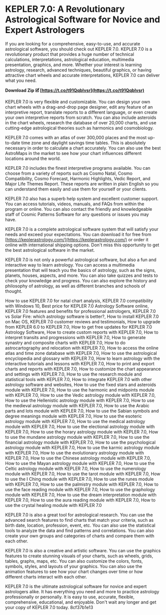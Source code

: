 
 
# KEPLER 7.0: A Revolutionary Astrological Software for Novice and Expert Astrologers
 
If you are looking for a comprehensive, easy-to-use, and accurate astrological software, you should check out KEPLER 7.0. KEPLER 7.0 is a revolutionary product that provides a huge number of technical calculations, interpretations, astrological education, multimedia presentation, graphics, and more. Whether your interest is learning astrology, research, advanced techniques, beautiful graphics, or having attractive chart wheels and accurate interpretations, KEPLER 7.0 can deliver what you need.
 
**Download Zip 🗹 [https://t.co/t91QqbIvsr](https://t.co/t91QqbIvsr)**


 
KEPLER 7.0 is very flexible and customizable. You can design your own chart wheels with a drag-and-drop page designer, edit any feature of an interpretive report, translate reports to a different language, or even create your own interpretive reports from scratch. You can also include asteroids in the chart wheels, research the database of over 20,000 charts, and use cutting-edge astrological theories such as harmonics and cosmobiology.
 
KEPLER 7.0 comes with an atlas of over 300,000 places and the most up-to-date time zone and daylight savings time tables. This is absolutely necessary in order to calculate a chart accurately. You can also use the best AstroMaps in the market to see how your chart influences different locations around the world.
 
KEPLER 7.0 includes the finest interpretive programs available. You can choose from a variety of reports such as Cosmo Natal, Cosmo Compatibility, Cosmo Forecast, Harmonic Highlights, Vedic Report, and Major Life Themes Report. These reports are written in plain English so you can understand them easily and use them for yourself or your clients.
 
KEPLER 7.0 also has a superb help system and excellent customer support. You can access tutorials, videos, manuals, and FAQs from within the program or online. You can also contact the friendly and knowledgeable staff of Cosmic Patterns Software for any questions or issues you may have.
 
KEPLER 7.0 is a complete astrological software system that will satisfy your needs and exceed your expectations. You can download it for free from [https://keplerastrology.com/](https://keplerastrology.com/) or order it online with international shipping options. Don't miss this opportunity to get the best astrological software in the market.
  
KEPLER 7.0 is not only a powerful astrological software, but also a fun and interactive way to learn astrology. You can access a multimedia presentation that will teach you the basics of astrology, such as the signs, planets, houses, aspects, and more. You can also take quizzes and tests to check your knowledge and progress. You can also explore the history and philosophy of astrology, as well as different branches and schools of thought.
 
How to use KEPLER 7.0 for natal chart analysis,  KEPLER 7.0 compatibility with Windows 10,  Best price for KEPLER 7.0 Astrology Software online,  KEPLER 7.0 features and benefits for professional astrologers,  KEPLER 7.0 vs Solar Fire: which astrology software is better?,  How to install KEPLER 7.0 on Mac OS,  KEPLER 7.0 customer reviews and testimonials,  How to upgrade from KEPLER 6.0 to KEPLER 7.0,  How to get free updates for KEPLER 7.0 Astrology Software,  How to create custom reports with KEPLER 7.0,  How to interpret transits and progressions with KEPLER 7.0,  How to generate synastry and composite charts with KEPLER 7.0,  How to do astrocartography and relocation with KEPLER 7.0,  How to access the online atlas and time zone database with KEPLER 7.0,  How to use the astrological encyclopedia and glossary with KEPLER 7.0,  How to learn astrology with the interactive tutorials and lessons with KEPLER 7.0,  How to print and export charts and reports with KEPLER 7.0,  How to customize the chart appearance and settings with KEPLER 7.0,  How to use the research module and statistical tools with KEPLER 7.0,  How to integrate KEPLER 7.0 with other astrology software and websites,  How to use the fixed stars and asteroids module with KEPLER 7.0,  How to use the harmonic and midpoints module with KEPLER 7.0,  How to use the Vedic astrology module with KEPLER 7.0,  How to use the Hellenistic astrology module with KEPLER 7.0,  How to use the medieval astrology module with KEPLER 7.0,  How to use the Arabic parts and lots module with KEPLER 7.0,  How to use the Sabian symbols and degree meanings module with KEPLER 7.0,  How to use the esoteric astrology module with KEPLER 7.0,  How to use the medical astrology module with KEPLER 7.0,  How to use the electional astrology module with KEPLER 7.0,  How to use the horary astrology module with KEPLER 7.0,  How to use the mundane astrology module with KEPLER 7.0,  How to use the financial astrology module with KEPLER 7.0,  How to use the psychological astrology module with KEPLER 7.0,  How to use the karmic astrology module with KEPLER 7.0,  How to use the evolutionary astrology module with KEPLER 7.0,  How to use the Chinese astrology module with KEPLER 7.0,  How to use the Mayan astrology module with KEPLER 7.0,  How to use the Celtic astrology module with KEPLER 7.0,  How to use the numerology module with KEPLER 7.0,  How to use the tarot module with KEPLER 7.0,  How to use the I Ching module with KEPLER 7.0,  How to use the runes module with KEPLER 7.0,  How to use the palmistry module with KEPLER 7.0,  How to use the face reading module with KEPLER 7.0,  How to use the graphology module with KEPLER 7.0,  How to use the dream interpretation module with KEPLER 7.0,  How to use the aura reading module with KEPLER 7.0,  How to use the crystal healing module with KEPLER 7.0
 
KEPLER 7.0 is also a great tool for astrological research. You can use the advanced search features to find charts that match your criteria, such as birth date, location, profession, event, etc. You can also use the statistical tools to analyze the data and find patterns and correlations. You can also create your own groups and categories of charts and compare them with each other.
 
KEPLER 7.0 is also a creative and artistic software. You can use the graphics features to create stunning visuals of your charts, such as wheels, grids, tables, graphs, maps, etc. You can also customize the colors, fonts, symbols, styles, and layouts of your graphics. You can also use the animation features to see how your chart changes over time or how different charts interact with each other.
 
KEPLER 7.0 is the ultimate astrological software for novice and expert astrologers alike. It has everything you need and more to practice astrology professionally or personally. It is easy to use, accurate, flexible, comprehensive, educational, and enjoyable. Don't wait any longer and get your copy of KEPLER 7.0 today.
 8cf37b1e13
 

